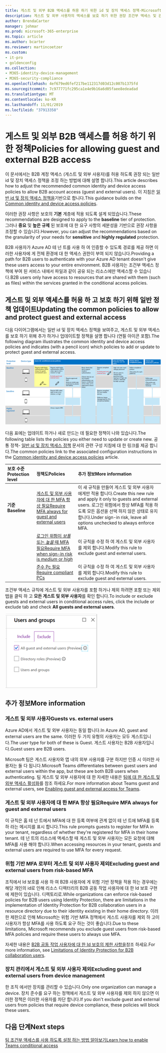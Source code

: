 ```yaml
---
title: 게스트 및 외부 B2B 액세스를 허용 하기 위한 id 및 장치 액세스 정책-Microsoft 365 Enterprise | Microsoft Docs
description: 게스트 및 외부 사용자의 액세스를 보호 하기 위한 권장 조건부 액세스 및 관련 정책에 대해 설명 합니다.
author: BrendaCarter
manager: johmar
ms.prod: microsoft-365-enterprise
ms.topic: article
ms.author: bcarter
ms.reviewer: martincoetzer
ms.custom:
- it-pro
- goldenconfig
ms.collection:
- M365-identity-device-management
- M365-security-compliance
ms.openlocfilehash: 4ef679ed6fef217be112317d03d12c007b1375fd
ms.sourcegitcommit: 7c977771fc295ca1e4e9b16a6d05faee8edeadad
ms.translationtype: MT
ms.contentlocale: ko-KR
ms.lasthandoff: 11/01/2019
ms.locfileid: "37913358"
---
```

# <a name="policies-for-allowing-guest-and-external-b2b-access"></a><span data-ttu-id="df7a7-103">게스트 및 외부 B2B 액세스를 허용 하기 위한 정책</span><span class="sxs-lookup"><span data-stu-id="df7a7-103">Policies for allowing guest and external B2B access</span></span>
<span data-ttu-id="df7a7-104">이 문서에서는 B2B 계정 액세스 (게스트 및 외부 사용자)를 허용 하도록 권장 되는 일반 id 및 장치 액세스 정책을 조정 하는 방법에 대해 설명 합니다.</span><span class="sxs-lookup"><span data-stu-id="df7a7-104">This article describes how to adjust the recommended common identity and device access policies to allow B2B account access (guest and external users).</span></span> <span data-ttu-id="df7a7-105">이 지침은 [일반 id 및 장치 액세스 정책을](identity-access-policies.md)기반으로 합니다.</span><span class="sxs-lookup"><span data-stu-id="df7a7-105">This guidance builds on the [Common identity and device access policies](identity-access-policies.md).</span></span>

<span data-ttu-id="df7a7-106">이러한 권장 사항은 보호의 **기본** 계층에 적용 되도록 설계 되었습니다.</span><span class="sxs-lookup"><span data-stu-id="df7a7-106">These recommendations are designed to apply to the **baseline** tier of protection.</span></span> <span data-ttu-id="df7a7-107">그러나 **중요** 및 **높은 규제** 된 보호에 대 한 요구 사항의 세분성을 기반으로 권장 사항을 조정할 수 있습니다.</span><span class="sxs-lookup"><span data-stu-id="df7a7-107">However, you can adjust the recommendations based on the granularity of your needs for **sensitive** and **highly regulated** protection.</span></span> 

<span data-ttu-id="df7a7-108">B2B 사용자가 Azure AD 테 넌 트를 사용 하 여 인증할 수 있도록 경로를 제공 하면 이러한 사용자에 게 전체 환경에 대 한 액세스 권한이 부여 되지 않습니다.</span><span class="sxs-lookup"><span data-stu-id="df7a7-108">Providing a path for B2B users to authenticate with your Azure AD tenant doesn't give these users access to your entire environment.</span></span> <span data-ttu-id="df7a7-109">B2B 사용자는 조건부 액세스 정책에 부여 된 서비스 내에서 파일과 같이 공유 되는 리소스에만 액세스할 수 있습니다.</span><span class="sxs-lookup"><span data-stu-id="df7a7-109">B2B users only have access to resources that are shared with them (such as files) within the services granted in the conditional access policies.</span></span>

## <a name="updating-the-common-policies-to-allow-and-protect-guest-and-external-access"></a><span data-ttu-id="df7a7-110">게스트 및 외부 액세스를 허용 하 고 보호 하기 위해 일반 정책 업데이트</span><span class="sxs-lookup"><span data-stu-id="df7a7-110">Updating the common policies to allow and protect guest and external access</span></span> 

<span data-ttu-id="df7a7-111">다음 다이어그램에서는 일반 id 및 장치 액세스 정책을 보여주고, 게스트 및 외부 액세스를 보호 하기 위해 추가 하거나 업데이트할 정책을 설명 합니다 (연필 아이콘 포함).</span><span class="sxs-lookup"><span data-stu-id="df7a7-111">The following diagram illustrates the common identity and device access policies and indicates (with a pencil icon) which policies to add or update to protect guest and external access.</span></span> 

![게스트 액세스 보호를 위한 정책 업데이트 요약](../images/identity-access-ruleset-guest.png)

<span data-ttu-id="df7a7-113">다음 표에는 업데이트 하거나 새로 만드는 데 필요한 정책이 나와 있습니다.</span><span class="sxs-lookup"><span data-stu-id="df7a7-113">The following table lists the policies you either need to update or create new.</span></span> <span data-ttu-id="df7a7-114">공통 정책- [일반 id 및 장치 액세스 정책](identity-access-policies.md) 문서의 관련 구성 지침에 대 한 링크를 제공 합니다.</span><span class="sxs-lookup"><span data-stu-id="df7a7-114">The common policies link to the associated configuration instructions in the [Common identity and device access policies](identity-access-policies.md) article.</span></span>

|<span data-ttu-id="df7a7-115">보호 수준</span><span class="sxs-lookup"><span data-stu-id="df7a7-115">Protection level</span></span>|<span data-ttu-id="df7a7-116">정책도</span><span class="sxs-lookup"><span data-stu-id="df7a7-116">Policies</span></span>|<span data-ttu-id="df7a7-117">추가 정보</span><span class="sxs-lookup"><span data-stu-id="df7a7-117">More information</span></span>|
|:---------------|:-------|:----------------|
|<span data-ttu-id="df7a7-118">**기준**</span><span class="sxs-lookup"><span data-stu-id="df7a7-118">**Baseline**</span></span>|[<span data-ttu-id="df7a7-119">게스트 및 외부 사용자에 대 한 MFA 항상 필요</span><span class="sxs-lookup"><span data-stu-id="df7a7-119">Require MFA always for guest and external users</span></span>](identity-access-policies.md#require-mfa-based-on-sign-in-risk)|<span data-ttu-id="df7a7-120">이 새 규칙을 만들어 게스트 및 외부 사용자 에게만 적용 합니다.</span><span class="sxs-lookup"><span data-stu-id="df7a7-120">Create this new rule and apply it only to guests and external users.</span></span> <span data-ttu-id="df7a7-121">로그인 위험에서 항상 MFA를 적용 하도록 모든 옵션을 선택 하지 않은 상태로 유지 합니다.</span><span class="sxs-lookup"><span data-stu-id="df7a7-121">Under sign-in risk, leave all options unchecked to always enforce MFA.</span></span>|
|        |[<span data-ttu-id="df7a7-122">로그인 위험이 *보통* 또는 *높을* 때 MFA 필요</span><span class="sxs-lookup"><span data-stu-id="df7a7-122">Require MFA when sign-in risk is *medium* or *high*</span></span>](identity-access-policies.md#require-mfa-based-on-sign-in-risk)|<span data-ttu-id="df7a7-123">이 규칙을 수정 하 여 게스트 및 외부 사용자를 제외 합니다.</span><span class="sxs-lookup"><span data-stu-id="df7a7-123">Modify this rule to exclude guest and external users.</span></span>|
|        |[<span data-ttu-id="df7a7-124">준수 Pc 필요</span><span class="sxs-lookup"><span data-stu-id="df7a7-124">Require compliant PCs</span></span>](identity-access-policies.md#require-compliant-pcs-but-not-compliant-phones-and-tablets)|<span data-ttu-id="df7a7-125">이 규칙을 수정 하 여 게스트 및 외부 사용자를 제외 합니다.</span><span class="sxs-lookup"><span data-stu-id="df7a7-125">Modify this rule to exclude guest and external users.</span></span>|

<span data-ttu-id="df7a7-126">조건부 액세스 규칙에 게스트 및 외부 사용자를 포함 하거나 제외 하려면 포함 또는 제외 탭을 클릭 하 고 **모든 게스트 및 외부 사용자**를 확인 합니다.</span><span class="sxs-lookup"><span data-stu-id="df7a7-126">To include or exclude guests and external users in conditional access rules, click the include or exclude tab and check **All guests and external users**.</span></span>

![게스트를 제외 하기 위한 컨트롤의 화면 캡처](../images/identity-access-exclude-guests-ui.png)

## <a name="more-information"></a><span data-ttu-id="df7a7-128">추가 정보</span><span class="sxs-lookup"><span data-stu-id="df7a7-128">More information</span></span>

### <a name="guests-vs-external-users"></a><span data-ttu-id="df7a7-129">게스트 및 외부 사용자</span><span class="sxs-lookup"><span data-stu-id="df7a7-129">Guests vs. external users</span></span>
<span data-ttu-id="df7a7-130">Azure AD에서 게스트 및 외부 사용자는 동일 합니다.</span><span class="sxs-lookup"><span data-stu-id="df7a7-130">In Azure AD, guest and external users are the same.</span></span> <span data-ttu-id="df7a7-131">이러한 두 가지 유형의 사용자는 모두 게스트입니다.</span><span class="sxs-lookup"><span data-stu-id="df7a7-131">The user type for both of these is Guest.</span></span> <span data-ttu-id="df7a7-132">게스트 사용자는 B2B 사용자입니다.</span><span class="sxs-lookup"><span data-stu-id="df7a7-132">Guest users are B2B users.</span></span>

<span data-ttu-id="df7a7-133">Microsoft 팀은 게스트 사용자와 앱 내의 외부 사용자를 구분 하지만 인증 시 이러한 사용자는 둘 다 됩니다.</span><span class="sxs-lookup"><span data-stu-id="df7a7-133">Microsoft Teams differentiates between guest users and external users within the app, but these are both B2B users when authenticating.</span></span> <span data-ttu-id="df7a7-134">팀 게스트 및 외부 사용자에 대 한 자세한 내용은 [팀에 대 한 게스트 및 외부 액세스 활성화](teams-access-policies.md#enabling-guest-and-external-access-for-teams)를 참조 하세요.</span><span class="sxs-lookup"><span data-stu-id="df7a7-134">For more information about Teams guest and external users, see [Enabling guest and external access for Teams](teams-access-policies.md#enabling-guest-and-external-access-for-teams).</span></span>

### <a name="require-mfa-always-for-guest-and-external-users"></a><span data-ttu-id="df7a7-135">게스트 및 외부 사용자에 대 한 MFA 항상 필요</span><span class="sxs-lookup"><span data-stu-id="df7a7-135">Require MFA always for guest and external users</span></span>
<span data-ttu-id="df7a7-136">이 규칙은 홈 테 넌 트에서 MFA에 대 한 등록 여부에 관계 없이 테 넌 트에 MFA를 등록 하 라는 메시지를 표시 합니다.</span><span class="sxs-lookup"><span data-stu-id="df7a7-136">This rule prompts guests to register for MFA in your tenant, regardless of whether they're registered for MFA in their home tenant.</span></span> <span data-ttu-id="df7a7-137">테 넌 트의 리소스에 액세스할 때 게스트 및 외부 사용자는 모든 요청에 대해 MFA를 사용 해야 합니다.</span><span class="sxs-lookup"><span data-stu-id="df7a7-137">When accessing resources in your tenant, guests and external users are required to use MFA for every request.</span></span> 

### <a name="excluding-guest-and-external-users-from-risk-based-mfa"></a><span data-ttu-id="df7a7-138">위험 기반 MFA 로부터 게스트 및 외부 사용자 제외</span><span class="sxs-lookup"><span data-stu-id="df7a7-138">Excluding guest and external users from risk-based MFA</span></span>
<span data-ttu-id="df7a7-139">조직에서 Id 보호를 사용 하 여 B2B 사용자에 게 위험 기반 정책을 적용 하는 경우에는 해당 개인의 id로 인해 리소스 디렉터리의 B2B 공동 작업 사용자에 대 한 Id 보호 구현에 제한이 있습니다. 디렉토리로.</span><span class="sxs-lookup"><span data-stu-id="df7a7-139">While organizations can enforce risk-based policies for B2B users using Identity Protection, there are limitations in the implementation of Identity Protection for B2B collaboration users in a resource directory due to their identity existing in their home directory.</span></span> <span data-ttu-id="df7a7-140">이러한 제한으로 인해 Microsoft는 위험 기반 MFA 정책에서 게스트 사용자를 제외 하 고이 사용자가 항상 MFA를 사용 하도록 요구 하는 것이 좋습니다.</span><span class="sxs-lookup"><span data-stu-id="df7a7-140">Due to these limitations, Microsoft recommends you exclude guest users from risk-based MFA policies and require these users to always use MFA.</span></span> 

<span data-ttu-id="df7a7-141">자세한 내용은 [B2B 공동 작업 사용자에 대 한 Id 보호의 제한 사항을](https://docs.microsoft.com/azure/active-directory/identity-protection/concept-identity-protection-b2b#limitations-of-identity-protection-for-b2b-collaboration-users)참조 하세요.</span><span class="sxs-lookup"><span data-stu-id="df7a7-141">For more information, see [Limitations of Identity Protection for B2B collaboration users](https://docs.microsoft.com/azure/active-directory/identity-protection/concept-identity-protection-b2b#limitations-of-identity-protection-for-b2b-collaboration-users).</span></span> 

### <a name="excluding-guest-and-external-users-from-device-management"></a><span data-ttu-id="df7a7-142">장치 관리에서 게스트 및 외부 사용자 제외</span><span class="sxs-lookup"><span data-stu-id="df7a7-142">Excluding guest and external users from device management</span></span> 
<span data-ttu-id="df7a7-143">한 조직 에서만 장치를 관리할 수 있습니다.</span><span class="sxs-lookup"><span data-stu-id="df7a7-143">Only one organization can manage a device.</span></span> <span data-ttu-id="df7a7-144">장치 준수를 요구 하는 정책에서 게스트 및 외부 사용자를 제외 하지 않으면 이러한 정책은 이러한 사용자를 차단 합니다.</span><span class="sxs-lookup"><span data-stu-id="df7a7-144">If you don't exclude guest and external users from policies that require device compliance, these policies will block these users.</span></span> 

## <a name="next-steps"></a><span data-ttu-id="df7a7-145">다음 단계</span><span class="sxs-lookup"><span data-stu-id="df7a7-145">Next steps</span></span>

[<span data-ttu-id="df7a7-146">팀 조건부 액세스를 사용 하도록 설정 하는 방법 알아보기</span><span class="sxs-lookup"><span data-stu-id="df7a7-146">Learn how to enable Teams conditional access</span></span>](teams-access-policies.md)

